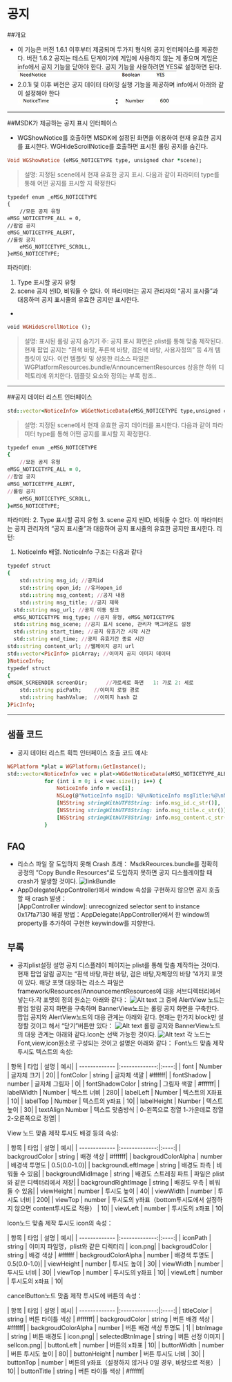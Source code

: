 ﻿공지
===

##개요
 - 이 기능은 버전 1.6.1 이후부터 제공되며 두가지 형식의 공지 인터페이스를 제공한다. 버전 1.6.2 공지는 테스트 단계이기에 게임에 사용하지 않는 게 좋으며 게임은 info에서 공지 기능을 닫아야 한다. 공지 기능을 사용하려면 YES로 설정하면 된다.
![Alt text](./Announcement1.png)
 - 2.0.1i 및 이후 버전은 공지 데이터 타이밍 실행 기능을 제공하며 info에서 아래와 같이 설정해야 한다
![Alt text](./Announcement2.png)
---

##MSDK가 제공하는 공지 표시 인터페이스
 - WGShowNotice를 호출하면 MSDK에 설정된 화면을 이용하여 현재 유효한 공지를 표시한다. WGHideScrollNotice를 호출하면 표시된 롤링 공지를 숨긴다.
```ruby
Void WGShowNotice (eMSG_NOTICETYPE type, unsigned char *scene);
```
>설명: 지정된 scene에서 현재 유효한 공지 표시. 다음과 같이 파라미터 type를 통해 어떤 공지를 표시할 지 확정한다
```
typedef enum _eMSG_NOTICETYPE
{
	//모든 공지 유형
eMSG_NOTICETYPE_ALL = 0,
//팝업 공지
eMSG_NOTICETYPE_ALERT,
//롤링 공지
    eMSG_NOTICETYPE_SCROLL,
}eMSG_NOTICETYPE;
```
파라미터: 
1. Type 표시할 공지 유형
2. scene 공지 씬ID, 비워둘 수 없다. 이 파라미터는 공지 관리자의 “공지 표시줄”과 대응하며 공지 표시줄의 유효한 공지만 표시한다.
 - 
```ruby
void WGHideScrollNotice ();
```
>설명: 표시된 롤링 공지 숨기기
주: 공지 표시 화면은 plist를 통해 맞춤 제작된다. 현재 팝업 공지는 “흰색 바탕, 푸른색 바탕, 검은색 바탕, 사용자정의” 등 4개 템플릿이 있다. 이런 템플릿 및 상응한 리소스 파일은WGPlatformResources.bundle/AnnouncementResources 상응한 하위 디렉토리에 위치한다. 템플릿 요소와 정의는 부록 참조..
---

##공지 데이터 리스트 인터페이스
```ruby
std::vector<NoticeInfo> WGGetNoticeData(eMSG_NOTICETYPE type,unsigned char *scene);
```
>설명: 지정된 scene에서 현재 유효한 공지 데이터를 표시한다. 다음과 같이 파라미터 type를 통해 어떤 공지를 표시할 지 확정한다.
```ruby
typedef enum _eMSG_NOTICETYPE
{
	//모든 공지 유형
eMSG_NOTICETYPE_ALL = 0,
//팝업 공지
eMSG_NOTICETYPE_ALERT,
//롤링 공지
    eMSG_NOTICETYPE_SCROLL,
}eMSG_NOTICETYPE;
```
파라미터:
2. Type 표시할 공지 유형
3. scene 공지 씬ID, 비워둘 수 없다. 이 파라미터는 공지 관리자의 “공지 표시줄”과 대응하며 공지 표시줄의 유효한 공지만 표시한다.
리턴:
1. NoticeInfo 배열. NoticeInfo 구조는 다음과 같다
```ruby
typedef struct
{
    std::string msg_id; //공지id
    std::string open_id; //유저open_id
    std::string msg_content; //공지 내용
    std::string msg_title; //공지 제목
  std::string msg_url; //공지 이동 링크
  eMSG_NOTICETYPE msg_type; //공지 유형, eMSG_NOTICETYPE
  std::string msg_scene; //공지 표시 scene, 관리자 백그라운드 설정
  std::string start_time; //공지 유효기간 시작 시간
  std::string end_time; //공지 유효기간 종료 시간
std::string content_url; //웹페이지 공지 url
std::vector<PicInfo> picArray; //이미지 공지 이미지 데이터
}NoticeInfo; 
typedef struct
{
eMSDK_SCREENDIR screenDir;      //가로세로 화면   1: 가로 2: 세로
    std::string picPath;    //이미지 로컬 경로
    std::string hashValue;  //이미지 hash 값
}PicInfo; 
```


---

## 샘플 코드
 - 공지 데이터 리스트 획득 인터페이스 호출 코드 예시:
```ruby
WGPlatform *plat = WGPlatform::GetInstance();
std::vector<NoticeInfo> vec = plat->WGGetNoticeData(eMSG_NOTICETYPE_ALERT, (unsigned char *)[scene UTF8String]);
            for (int i = 0; i < vec.size(); i++) {
                NoticeInfo info = vec[i];
                NSLog(@"NoticeInfo msgID: %@\nNoticeInfo msgTitle:%@\nNoticeInfo msgContent:%@",
                [NSString stringWithUTF8String: info.msg_id.c_str()],
                [NSString stringWithUTF8String: info.msg_title.c_str()],
                [NSString stringWithUTF8String: info.msg_content.c_str()]);
            }
```
## FAQ
 - 리소스 파일 잘 도입하지 못해 Crash 초래：
	MsdkReources.bundle를 정확히 공정의 ”Copy Bundle Resources“로 도입하지 못하면 공지 디스플레이할 때 crash가 발생할 것이다.
![linkBundle](./Crash_Annoucement.PNG)
 - AppDelegate(AppController)에서 window 속성을 구현하지 않으면 공지 호출할 때 crash 발생：	
	[AppController window]: unrecognized selector sent to instance 0x17fa7130
	해결 방법：AppDelegate(AppController)에서 한 window의 property를 추가하여 구현한 keywindow를 지향한다.
## 부록
  - 공지plist설정 설명
    공지 디스플레이 페이지는 plist를 통해 맞춤 제작하는 것이다.현재 팝업 알림 공지는 “흰색 바탕,파란 바탕, 검은 바탕,자체정의 바탕 ”4가지 포맷이 있다. 해당 포맷 대응하는 리소스 파일은 framework/Resources/AnnouncementResources에 대응 서브디렉터리에서 넣는다.각 포맷의 정의 원소는 아래와 같다：
    ![Alt text](./Announcement_config.png)
    그 중에 AlertView 노드는 팝업 알림 공지 화면을 구축하며 BannerView노드는 롤링 공지 화면을 구축한다.
    팝업 공지와 AlertView노드의 대응 관계는 아래와 같다. 현재는 한가지 block만 설정할 것이고 해서 “닫기”버튼만 있다：
    ![Alt text](./Announcement_config2.png)
    롤링 공지와 BannerView노드의 대응 관계는 아래와 같다.Icon는 선택 가능한 것이다.
    ![Alt text](./Announcement_config3.png)
    각 노드는 Font,view,icon원소로 구성되는 것이고 설명은 아래와 같다：
Font노드 맞춤 제작 투시도 텍스트의 속성:

| 항목	| 타입	| 설명	| 예시| 
| ------------- |:-------------:|:----:|
| font	| Number	| 글자체 크기	| 20| 
| fontColor	| string	| 글자체 색깔	| #ffffff| 
| fontShadow	| number	| 글자체 그림자	| 0| 
| fontShadowColor	| string	| 그림자 색깔	| #ffffff| 
| labelWidth	| Number	| 텍스트 너비	| 280| 
| labelLeft	| Number	| 텍스트의 X좌표	| 10| 
| labelTop	| Number	| 텍스트의 y좌표	| 10| 
| labelHeight	| Number	| 텍스트 높이	| 30| 
| textAlign	Number	| 텍스트 맞춤방식	| 0-왼쪽으로 정열 1-가운데로 정열 2-오른쪽으로 정열| |

View 노드 맞춤 제작 투시도 배경 등의 속성:

| 항목	| 타입	| 설명	| 예시| 
| ------------- |:-------------:|:----:|
| backgroudColor	| string	| 배경 색상	| #ffffff| 
| backgroudColorAlpha	| number	| 배경색 투명도	| 0.5(0.0-1.0)| 
| backgroundLeftImage	| string	| 배경도 좌측	| 비워둘 수 있음| 
| backgroundMidImage	| string	| 배경도 스트레칭 파트 | 파일은 plist와 같은 디렉터리에서 저장| 
| backgroundRightImage	| string	| 배경도 우측	| 비워둘 수 있음| 
| viewHeight	| number	| 투시도 높이	| 40| 
| viewWidth	| number	| 투시도 너비	| 200| 
| viewTop	| number	| 투시도의 y좌표（bottom투시도에서 설정하지 않으면 content투시도로 적용）	| 10| 
| viewLeft	| number	| 투시도의 x좌표	| 10| 



Icon노드 맞춤 제작 투시도 icon의 속성：
	
| 항목	| 타입	| 설명	| 예시| 
| ------------- |:-------------:|:----:|
| iconPath	| string	| 이미지 파일명，plist와 같은 디렉터리	| icon.png| 
| backgroudColor	| string	| 배경 색상	| #ffffff
| backgroudColorAlpha	| number	| 배경색 투명도	| 0.5(0.0-1.0)| 
| viewHeight	| number	| 투시도 높이	| 30| 
| viewWidth	| number	| 투시도 너비	| 30| 
| viewTop	| number	| 투시도의 y좌표	| 10| 
| viewLeft	| number	| 투시도의 x좌표 | 10| 


cancelButton노드 맞춤 제작 투시도에 버튼의 속성：
	
| 항목	| 타입	| 설명	| 예시| 
| ------------- |:-------------:|:----:|
| titleColor	| string	| 버튼 타이틀 색상	| #ffffff| 
| backgroudColor	| string	| 버튼 배경 색상	| #ffffff| 
| backgroudColorAlpha	| number	| 버튼 배경 색상 투명도	| 1| 
| btnImage	| string	| 버튼 배경도	| icon.png| 
| selectedBtnImage	| string	| 버튼 선정 이미지	| selIcon.png| 
| buttonLeft	| number	| 버튼의 x좌표	| 10| 
| buttonWidth	| number	| 버튼 투시도 높이	| 80| 
| buttonHeight	| number	| 버튼 투시도 너비	| 30| 
| buttonTop	| number	| 버튼의 y좌표（설정하지 않거나 0일 경우, 바탕으로 적용）	| 10| 
| buttonTitle	| string	| 버튼 타이틀 색상	| #ffffff| 